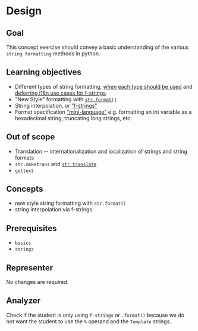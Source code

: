 # Design

## Goal

This concept exercise should convey a basic understanding of the various `string formatting` methods in python.

## Learning objectives

- Different types of string formatting, [when each type should be used][formatting-types] and [deferring i18n use cases for f-strings][pep501-i18n].
- "New Style" formatting with [`str.format()`][str.format]
- String interpolation, or ["f-strings"][f-strings]
- Format specification ["mini-language"][mini-language] e.g. formatting an int variable as a hexadecimal string, truncating long strings, etc.

## Out of scope

- Translation -- internationalization and localization of strings and string formats
- `str.maketrans` and [`str.translate`][str.translate]
- `gettext`

## Concepts

- new style string formatting with `str.format()`
- string interpolation via f-strings

## Prerequisites

- `basics`
- `strings`

## Representer

No changes are required.

## Analyzer

Check if the student is only using `f-strings` or `.format()` because we do not want the student to use the `%` operand and the `Template` strings.

[formatting-types]: https://realpython.com/python-string-formatting/#which-string-formatting-method-should-you-use
[pep501-i18n]: https://www.python.org/dev/peps/pep-0501/#deferring-consideration-of-possible-use-in-i18n-use-cases
[str.format]: https://docs.python.org/3/library/string.html#format-string-syntax
[f-strings]: https://docs.python.org/3/reference/lexical_analysis.html#formatted-string-literals
[mini-language]: https://docs.python.org/3/library/string.html#format-specification-mini-language
[str.translate]: https://docs.python.org/3/library/stdtypes.html#str.translate
